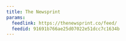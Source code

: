 ```yaml
---
title: The Newsprint
params:
  feedlink: https://thenewsprint.co/feed/
  feedid: 91691b766ae25d07022e51dcc7c1634b
---
```

